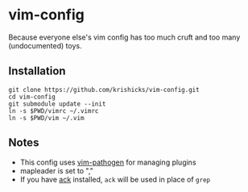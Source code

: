 # vim-config

Because everyone else's vim config has too much cruft and too many
(undocumented) toys.

## Installation

```
git clone https://github.com/krishicks/vim-config.git
cd vim-config
git submodule update --init
ln -s $PWD/vimrc ~/.vimrc
ln -s $PWD/vim ~/.vim
```

## Notes

* This config uses [vim-pathogen](https://github.com/tpope/vim-pathogen) for managing plugins
* mapleader is set to ","
* If you have [ack](http://beyondgrep.com/) installed, `ack` will be used in place of `grep`
